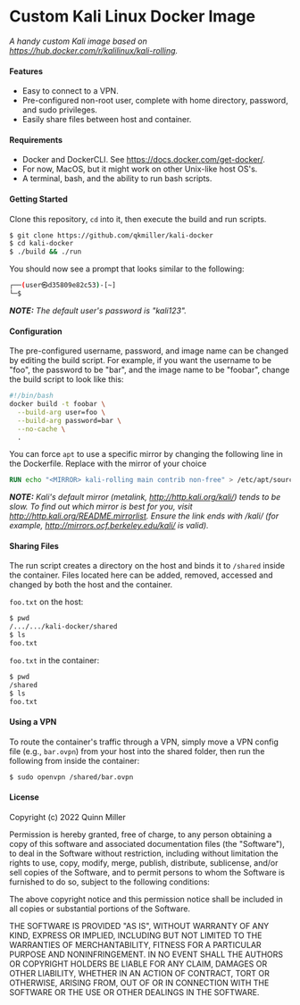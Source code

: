 # Custom Kali Linux Docker Image
_A handy custom Kali image based on https://hub.docker.com/r/kalilinux/kali-rolling._

#### Features
- Easy to connect to a VPN.
- Pre-configured non-root user, complete with home directory, password, and sudo privileges.
- Easily share files between host and container.

#### Requirements
- Docker and DockerCLI. See https://docs.docker.com/get-docker/.
- For now, MacOS, but it might work on other Unix-like host OS's.
- A terminal, bash, and the ability to run bash scripts.

#### Getting Started
Clone this repository, ```cd``` into it, then execute the build and run scripts.
```sh
$ git clone https://github.com/qkmiller/kali-docker
$ cd kali-docker
$ ./build && ./run
```
You should now see a prompt that looks similar to the following:
```sh
┌──(user㉿d35809e82c53)-[~]
└─$
```
___NOTE:___ _The default user's password is "kali123"._

#### Configuration
The pre-configured username, password, and image name can be changed by editing the build script. For example, if you want the username to be "foo", the password to be "bar", and the image name to be "foobar", change the build script to look like this:
```sh
#!/bin/bash
docker build -t foobar \
  --build-arg user=foo \
  --build-arg password=bar \
  --no-cache \
  .
```

You can force ```apt``` to use a specific mirror by changing the following line in the Dockerfile. Replace <MIRROR> with the mirror of your choice
```dockerfile
RUN echo "<MIRROR> kali-rolling main contrib non-free" > /etc/apt/sources.list
```
___NOTE:___ _Kali's default mirror (metalink, http://http.kali.org/kali/) tends to be slow. To find out which mirror is best for you, visit http://http.kali.org/README.mirrorlist. Ensure the link ends with /kali/ (for example, http://mirrors.ocf.berkeley.edu/kali/ is valid)._

#### Sharing Files
The run script creates a directory on the host and binds it to ```/shared``` inside the container. Files located here can be added, removed, accessed and changed by both the host and the container. 

```foo.txt``` on the host: 
```sh
$ pwd
/.../.../kali-docker/shared
$ ls
foo.txt
```
```foo.txt``` in the container:
```sh
$ pwd
/shared
$ ls
foo.txt
```
    
#### Using a VPN
To route the container's traffic through a VPN, simply move a VPN config file (e.g., ```bar.ovpn```) from your host into the shared folder, then run the following from inside the container:
```sh
$ sudo openvpn /shared/bar.ovpn
```

#### License
Copyright (c) 2022 Quinn Miller

Permission is hereby granted, free of charge, to any person obtaining a copy
of this software and associated documentation files (the "Software"), to deal
in the Software without restriction, including without limitation the rights
to use, copy, modify, merge, publish, distribute, sublicense, and/or sell
copies of the Software, and to permit persons to whom the Software is
furnished to do so, subject to the following conditions:

The above copyright notice and this permission notice shall be included in all
copies or substantial portions of the Software.

THE SOFTWARE IS PROVIDED "AS IS", WITHOUT WARRANTY OF ANY KIND, EXPRESS OR
IMPLIED, INCLUDING BUT NOT LIMITED TO THE WARRANTIES OF MERCHANTABILITY,
FITNESS FOR A PARTICULAR PURPOSE AND NONINFRINGEMENT. IN NO EVENT SHALL THE
AUTHORS OR COPYRIGHT HOLDERS BE LIABLE FOR ANY CLAIM, DAMAGES OR OTHER
LIABILITY, WHETHER IN AN ACTION OF CONTRACT, TORT OR OTHERWISE, ARISING FROM,
OUT OF OR IN CONNECTION WITH THE SOFTWARE OR THE USE OR OTHER DEALINGS IN THE
SOFTWARE.
